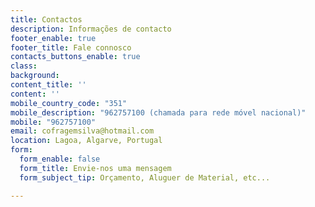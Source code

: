 ```yaml
---
title: Contactos
description: Informações de contacto
footer_enable: true
footer_title: Fale connosco
contacts_buttons_enable: true
class: 
background: 
content_title: ''
content: ''
mobile_country_code: "351"
mobile_description: "962757100 (chamada para rede móvel nacional)"
mobile: "962757100"
email: cofragemsilva@hotmail.com
location: Lagoa, Algarve, Portugal
form:
  form_enable: false
  form_title: Envie-nos uma mensagem
  form_subject_tip: Orçamento, Aluguer de Material, etc...

---
```

